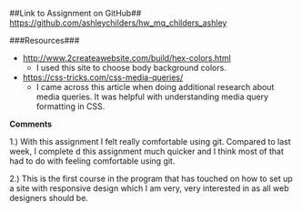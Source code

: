 ##Link to Assignment on GitHub##
https://github.com/ashleychilders/hw_mq_childers_ashley

###Resources###

-  http://www.2createawebsite.com/build/hex-colors.html
	- I used this site to choose body background colors.
- https://css-tricks.com/css-media-queries/
    - I came across this article when doing additional research about media queries. It was helpful with understanding media query formatting in CSS.  

**Comments**

1.) With this assignment I felt really comfortable using git. Compared to last week, I complete d this assignment much quicker and I think most of that had to do with feeling comfortable using git.

2.) This is the first course in the program that has touched on how to set up a site with responsive design which I am very, very interested in as all web designers should be.  
